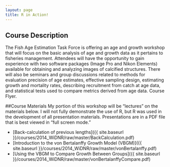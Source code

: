 ```yaml
---
layout: page
title: R in Action!
---
```


## Course Description
The Fish Age Estimation Task Force is offering an age and growth workshop that will focus on the basic analysis of age and growth data as it pertains to fisheries management.  Attendees will have the opportunity to gain experience with two software packages (Image Pro and Nikon Elements) available for obtaining and analyzing images of calcified structures.  There will also be seminars and group discussions related to methods for evaluation precision of age estimates, effective sampling design, estimating growth and mortality rates, describing recruitment from catch at age data, and statistical tests used to compare metrics derived from age data.  Course Flyer.

##Course Materials
My portion of this workshop will be “lectures” on the materials below.  I will not fully demonstrate the use of R, but R was used in the development of all presentation materials.  Presentations are in a PDF file that is best viewed in “full screen mode.”
* [Back-calculation of previous lengths]({{ site.baseurl }}/courses/2014_WiDNR/raw/master/BackCalculation.pdf)
* [Introduction to the von Bertalanffy Growth Model (VBGM)]({{ site.baseurl }}/courses/2014_WiDNR/raw/master/vonBertalanffy.pdf)
* [Using the VBGM to Compare Growth Between Groups]({{ site.baseurl }}/courses/2014_WiDNR/raw/master/vonBertalanffyCompare.pdf)
